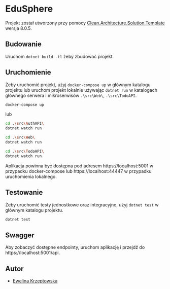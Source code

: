 ﻿# EduSphere

Projekt został utworzony przy pomocy [Clean.Architecture.Solution.Template](https://github.com/jasontaylordev/EduSphere)
wersja 8.0.5.

## Budowanie

Uruchom `dotnet build -tl` żeby zbudować projekt.

## Uruchomienie

Żeby uruchomić projekt, użyj `docker-compose up` w głównym katalogu projektu lub uruchom projekt lokalnie
używając `dotnet run` w katalogach głównego serwera i mikroserwisów `.\src\Web\`, `.\src\TodoAPI`.

```bash
docker-compose up
```

lub

```bash
cd .\src\AuthAPI\
dotnet watch run
```

```bash
cd .\src\Web\
dotnet watch run
```

```bash
cd .\src\TodoAPI\
dotnet watch run
```

Aplikacja powinna być dostępna pod adresem https://localhost:5001 w przypadku docker-compose lub https://localhost:44447
w przypadku uruchomienia lokalnego.

## Testowanie

Żeby uruchomić testy jednostkowe oraz integracyjne, użyj `dotnet test` w głównym katalogu projektu.

```bash
dotnet test
```

## Swagger

Aby zobaczyć dostępne endpointy, uruchom aplikację i przejdź do https://localhost:5001/api.

## Autor

- [Ewelina Krzeptowska](https://github.com/ekrzeptowski)
